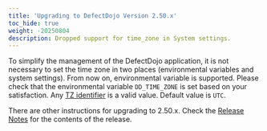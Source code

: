 ```yaml
---
title: 'Upgrading to DefectDojo Version 2.50.x'
toc_hide: true
weight: -20250804
description: Dropped support for time_zone in System settings.
---
```


To simplify the management of the DefectDojo application, it is not necessary to set the time zone in two places (environmental variables and system settings). From now on, environmental variable is supported.
Please check that the environmental variable `DD_TIME_ZONE` is set based on your satisfaction. Any [TZ identifier](https://en.wikipedia.org/wiki/List_of_tz_database_time_zones) is a valid value. Default value is `UTC`.

There are other instructions for upgrading to 2.50.x. Check the [Release Notes](https://github.com/DefectDojo/django-DefectDojo/releases/tag/2.50.0) for the contents of the release.

